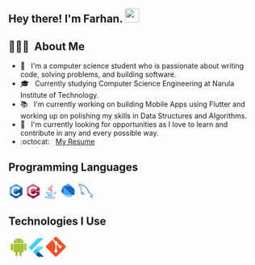
<h2> Hey there! I'm Farhan. <img src="https://media.giphy.com/media/hvRJCLFzcasrR4ia7z/giphy.gif" width="28px" height="28px"></h2>

## 👨🏻‍💻 &nbsp;About Me 

 - 🤔 &nbsp; I'm a computer science student who is passionate about writing code, solving problems, and building software.
 - 🎓 &nbsp; Currently studying Computer Science Engineering at Narula Institute of Technology.
 - 📚 &nbsp;  I'm currently working on building Mobile Apps using Flutter and working up on polishing my skills in Data Structures and Algorithms.
 - 👯 &nbsp;  I'm currently looking for opportunities as I love to learn and contribute in any and every possible way. 
 - :octocat: &nbsp; [My Resume](https://drive.google.com/file/d/10vTzL-y-gMyt_RZ_OB2mz54H6cJv7t_E/view?usp=share_link)
 
 ## Programming Languages
<img src = 'https://github.com/Farhan-0/Farhan-0/blob/main/images/c-original.svg' width='30'/> <img src = 'https://github.com/Farhan-0/Farhan-0/blob/main/images/cpp.svg' width='30'/> <img src='https://github.com/Farhan-0/Farhan-0/blob/main/images/java.svg' width='30'/> <img src = 'https://github.com/Farhan-0/Farhan-0/blob/main/images/dart.svg' width='33'/> <img src = 'https://github.com/Farhan-0/Farhan-0/blob/main/images/sql.svg' width='30'/> 
## Technologies I Use
<img src = 'https://github.com/Farhan-0/Farhan-0/blob/main/images/android.svg' height='40'/><img src = 'https://github.com/Farhan-0/Farhan-0/blob/main/images/flutter-logo.svg' width='30'/> <img src = 'https://github.com/Farhan-0/Farhan-0/blob/main/images/git.svg' width='40'/> 
 

<!--
**Farhan-0/Farhan-0** is a ✨ _special_ ✨ repository because its `README.md` (this file) appears on your GitHub profile.

Here are some ideas to get you started:

- 🔭 I’m currently working on ...
- 🌱 I’m currently learning ...
- 👯 I’m looking to collaborate on ...
- 🤔 I’m looking for help with ...
- 💬 Ask me about ...
- 📫 How to reach me: ...
- 😄 Pronouns: ...
- ⚡ Fun fact: ...
-->
